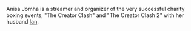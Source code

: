 Anisa Jomha is a streamer and organizer of the very successful charity boxing events, "The Creator Clash" and "The Creator Clash 2" with her husband [Ian](/people/ijomha).